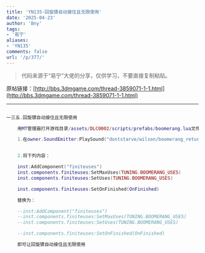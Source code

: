 ```yaml
---
title: 'YN135-回旋镖自动接住且无限使用'
date: '2025-04-23'
author: 'Bny'
tags:
- '易宁'
aliases:
- 'YN135'
comments: false
url: '/p/377/'
---
```


> 代码来源于“易宁”大佬的分享，仅供学习，不要直接复制粘贴。

原帖链接：[http://bbs.3dmgame.com/thread-3859071-1-1.html](http://bbs.3dmgame.com/thread-3859071-1-1.html)

---

```lua  

一三五.回旋镖自动接住且无限使用

	用MT管理器打开游戏目录/assets/DLC0002/scripts/prefabs/boomerang.lua文件，

	1.在owner.SoundEmitter:PlaySound("dontstarve/wilson/boomerang_return")的下一行插入owner.components.inventory:Equip(inst)


	2.将下列内容：

	inst:AddComponent("finiteuses")
	inst.components.finiteuses:SetMaxUses(TUNING.BOOMERANG_USES)
	inst.components.finiteuses:SetUses(TUNING.BOOMERANG_USES)

	inst.components.finiteuses:SetOnFinished(OnFinished)

	替换为：

	--inst:AddComponent("finiteuses")
	--inst.components.finiteuses:SetMaxUses(TUNING.BOOMERANG_USES)
	--inst.components.finiteuses:SetUses(TUNING.BOOMERANG_USES)

	--inst.components.finiteuses:SetOnFinished(OnFinished)

	即可让回旋镖自动接住且无限使用

```  

